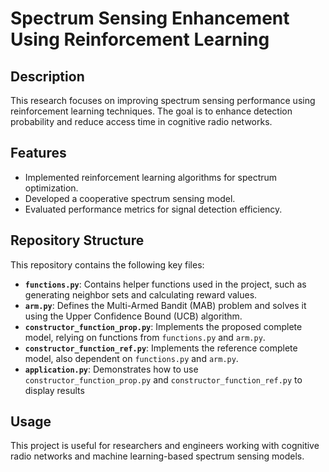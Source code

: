 # Spectrum Sensing Enhancement Using Reinforcement Learning

## Description
This research focuses on improving spectrum sensing performance using reinforcement learning techniques. The goal is to enhance detection probability and reduce access time in cognitive radio networks.

## Features
- Implemented reinforcement learning algorithms for spectrum optimization.
- Developed a cooperative spectrum sensing model.
- Evaluated performance metrics for signal detection efficiency.

## Repository Structure
This repository contains the following key files:

- **`functions.py`**: Contains helper functions used in the project, such as generating neighbor sets and calculating reward values.
- **`arm.py`**: Defines the Multi-Armed Bandit (MAB) problem and solves it using the Upper Confidence Bound (UCB) algorithm.
- **`constructor_function_prop.py`**: Implements the proposed complete model, relying on functions from `functions.py` and `arm.py`.
- **`constructor_function_ref.py`**: Implements the reference complete model, also dependent on `functions.py` and `arm.py`.
- **`application.py`**: Demonstrates how to use `constructor_function_prop.py` and `constructor_function_ref.py` to display results

## Usage
This project is useful for researchers and engineers working with cognitive radio networks and machine learning-based spectrum sensing models.
